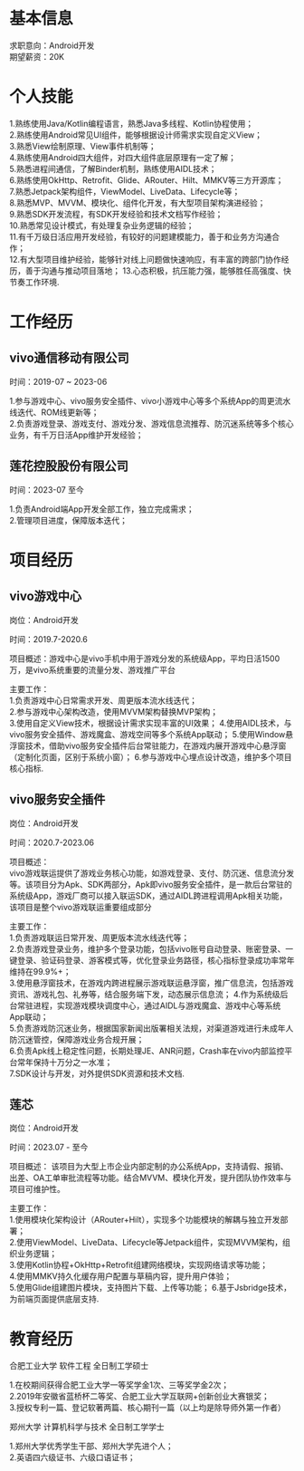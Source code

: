 # 基本信息

求职意向：Android开发  
期望薪资：20K

# 个人技能  

1.熟练使用Java/Kotlin编程语言，熟悉Java多线程、Kotlin协程使用；  
2.熟练使用Android常见UI组件，能够根据设计师需求实现自定义View；  
3.熟悉View绘制原理、View事件机制等；  
4.熟练使用Android四大组件，对四大组件底层原理有一定了解；  
5.熟悉进程间通信，了解Binder机制，熟练使用AIDL技术；  
6.熟练使用OkHttp、Retrofit、Glide、ARouter、Hilt、MMKV等三方开源库；  
7.熟悉Jetpack架构组件，ViewModel、LiveData、Lifecycle等；  
8.熟悉MVP、MVVM、模块化、组件化开发，有大型项目架构演进经验；  
9.熟悉SDK开发流程，有SDK开发经验和技术文档写作经验；  
10.熟悉常见设计模式，有处理复杂业务逻辑的经验；  
11.有千万级日活应用开发经验，有较好的问题建模能力，善于和业务方沟通合作；  
12.有大型项目维护经验，能够针对线上问题做快速响应，有丰富的跨部门协作经历，善于沟通与推动项目落地；
13.心态积极，抗压能力强，能够胜任高强度、快节奏工作环境.
 
# 工作经历  

## vivo通信移动有限公司

时间：2019-07 ~ 2023-06

1.参与游戏中心、vivo服务安全插件、vivo小游戏中心等多个系统App的周更流水线迭代、ROM线更新等；  
2.负责游戏登录、游戏支付、游戏分发、游戏信息流推荐、防沉迷系统等多个核心业务，有千万日活App维护开发经验；

## 莲花控股股份有限公司  

时间：2023-07 至今  

1.负责Android端App开发全部工作，独立完成需求；  
2.管理项目进度，保障版本迭代；
 
 
# 项目经历  

## vivo游戏中心 

岗位：Android开发  

时间：2019.7-2020.6  

项目概述：游戏中心是vivo手机中用于游戏分发的系统级App，平均日活1500万，是vivo系统重要的流量分发、游戏推广平台  

主要工作：  
1.负责游戏中心日常需求开发、周更版本流水线迭代；  
2.参与游戏中心架构改造，使用MVVM架构替换MVP架构；  
3.使用自定义View技术，根据设计需求实现丰富的UI效果；
4.使用AIDL技术，与vivo服务安全插件、游戏魔盒、游戏空间等多个系统App联动；
5.使用Window悬浮窗技术，借助vivo服务安全插件后台常驻能力，在游戏内展开游戏中心悬浮窗（定制化页面，区别于系统小窗）；
6.参与游戏中心埋点设计改造，维护多个项目核心指标.

## vivo服务安全插件

岗位：Android开发

时间：2020.7-2023.06

项目概述：  
vivo游戏联运提供了游戏业务核心功能，如游戏登录、支付、防沉迷、信息流分发等。该项目分为Apk、SDK两部分，Apk即vivo服务安全插件，是一款后台常驻的系统级App，游戏厂商可以接入联运SDK，通过AIDL跨进程调用Apk相关功能，该项目是整个vivo游戏联运重要组成部分

主要工作：  
1.负责游戏联运日常开发、周更版本流水线迭代等；  
2.负责游戏登录业务，维护多个登录功能，包括vivo账号自动登录、账密登录、一键登录、验证码登录、游客模式等，优化登录业务路径，核心指标登录成功率常年维持在99.9%+；  
3.使用悬浮窗技术，在游戏内跨进程展示游戏联运悬浮窗，推广信息流，包括游戏资讯、游戏礼包、礼券等，结合服务端下发，动态展示信息流；
4.作为系统级后台常驻进程，实现游戏模块调度中心，通过AIDL与游戏魔盒、游戏中心等系统App联动；  
5.负责游戏防沉迷业务，根据国家新闻出版署相关法规，对渠道游戏进行未成年人防沉迷管控，保障游戏业务合规开展；  
6.负责Apk线上稳定性问题，长期处理JE、ANR问题，Crash率在vivo内部监控平台常年保持十万分之一水准；  
7.SDK设计与开发，对外提供SDK资源和技术文档.  

## 莲芯

岗位：Android开发

时间：2023.07 - 至今  

项目概述：
该项目为大型上市企业内部定制的办公系统App，支持请假、报销、出差、OA工单审批流程等功能。结合MVVM、模块化开发，提升团队协作效率与项目可维护性。

主要工作：  
1.使用模块化架构设计（ARouter+Hilt），实现多个功能模块的解耦与独立开发部署；  
2.使用ViewModel、LiveData、Lifecycle等Jetpack组件，实现MVVM架构，组织业务逻辑；  
3.使用Kotlin协程+OkHttp+Retrofit组建网络模块，实现网络请求等功能；  
4.使用MMKV持久化缓存用户配置与草稿内容，提升用户体验；  
5.使用Glide组建图片模块，支持图片下载、上传等功能；
6.基于Jsbridge技术，为前端页面提供底层支持.
 
# 教育经历

合肥工业大学  软件工程  全日制工学硕士  

1.在校期间获得合肥工业大学一等奖学金1次、三等奖学金2次；  
2.2019年安徽省蓝桥杯二等奖、合肥工业大学互联网+创新创业大赛银奖；  
3.授权专利一篇、登记软著两篇、核心期刊一篇（以上均是除导师外第一作者）   

郑州大学 计算机科学与技术 全日制工学学士   

1.郑州大学优秀学生干部、郑州大学先进个人；  
2.英语四六级证书、六级口语证书；  